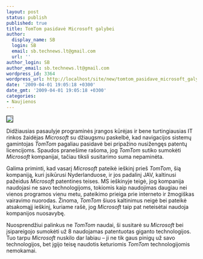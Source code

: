 ```yaml
---
layout: post
status: publish
published: true
title: TomTom pasidavė Microsoft galybei
author:
  display_name: SB
  login: SB
  email: sb.technews.lt@gmail.com
  url: ''
author_login: SB
author_email: sb.technews.lt@gmail.com
wordpress_id: 3364
wordpress_url: http://localhost/site/new/tomtom_pasidave_microsoft_galybei/
date: '2009-04-01 19:05:18 +0300'
date_gmt: '2009-04-01 19:05:18 +0300'
categories:
- Naujienos
---
```

<div class="imgright"><img src="http://tbn0.google.com/images?q=tbn:B2FUDYmj7R420M:http://i.zdnet.com/blogs/tomtom-logo.jpg" border="1" /></div>
<p>Didžiausias pasaulyje programinės įrangos kūrėjas ir bene turtingiausias IT rinkos žaidėjas <i>Microsoft</i> su džiaugsmu paskelbė, kad navigacijos sistemų gamintojas <i>TomTom</i> pagaliau pasidavė bei pripažino nusižengęs patentų licencijoms. Spaudos pranešime rašoma, jog <i>TomTom</i> sutiko sumokėti <i>Microsoft</i> kompanijai, tačiau tiksli susitarimo suma nepaminėta.</p>
<p>Galima priminti, kad vasarį <i>Microsoft</i> pateikė ieškinį prieš <i>TomTom</i>, šią kompaniją, kuri įsikūrusi Nyderlanduose, ir jos padalinį JAV, kaltinusi pažeidus <i>Microsoft</i> patentines teises. MS ieškinyje teigė, jog kompanija naudojasi ne savo technologijoms, tokiomis kaip naudojimas daugiau nei vienos programos vienu metu, pateikimo prieiga prie interneto ir žmogiškas vairavimo nuorodas. Žinoma, <i>TomTom</i> šiuos kaltinimus neigė bei pateikė atsakomąjį ieškinį, kuriame rašė, jog <i>Microsoft</i> taip pat neteisėtai naudoja kompanijos nuosavybę.</p>
<p>Nuosprendžiui palinkus ne <i>TomTom</i> naudai, ši susitarė su <i>Microsoft</i> bei įsipareigojo sumokėti už 8 naudojamas patentuotas giganto technologijos. Tuo tarpu <i>Microsoft</i> nuskilo dar labiau – ji ne tik gaus pinigų už savo technologijos, bet įgijo teisę naudotis keturiomis <i>TomTom</i> technologijomis nemokamai.</p>
